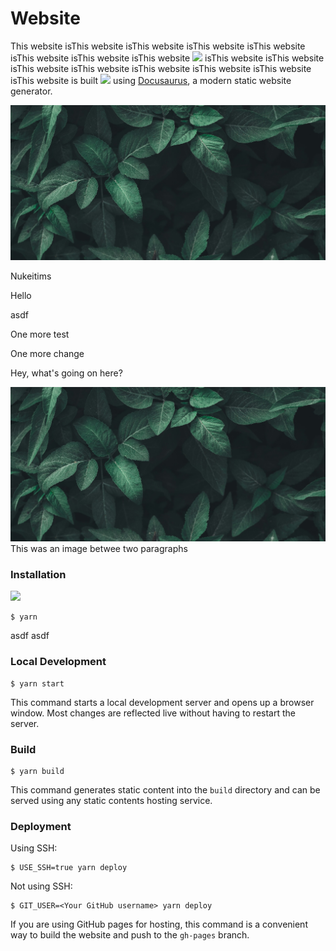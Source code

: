 # Website

This website isThis website isThis website isThis website isThis website isThis website isThis website isThis website ![](/img/rabbit.png) isThis website isThis website isThis website isThis website isThis website isThis website isThis website isThis website is built ![](/img/rabbit.png) using [Docusaurus](https://docusaurus.io/), a modern static website generator.

![](./blog/2024-01-20-how-it-works/plants.jpg)

Nukeitims

Hello

asdf

One more test

One more change

Hey, what's going on here?

![](./blog/2024-01-20-how-it-works/plants.jpg)This was an image betwee two paragraphs

### Installation

![](/img/docusaurus-social-card.jpg)

```
$ yarn
```

asdf asdf

### Local Development

```
$ yarn start
```

This command starts a local development server and opens up a browser window. Most changes are reflected live without having to restart the server.

### Build

```
$ yarn build
```

This command generates static content into the `build` directory and can be served using any static contents hosting service.

### Deployment

Using SSH:

```
$ USE_SSH=true yarn deploy
```

Not using SSH:

```
$ GIT_USER=<Your GitHub username> yarn deploy
```

If you are using GitHub pages for hosting, this command is a convenient way to build the website and push to the `gh-pages` branch.
